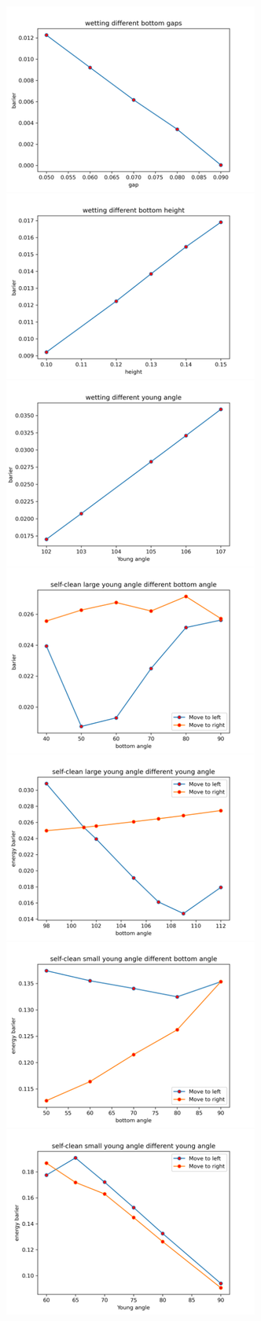 ![](./wet_diffgap.png)
![](./wet_diffheight.png)
![](./wet_difftheta.png)
![](./sclean1_diffbott.png)
![](./sclean1_difftheta.png)
![](./sclean2_diffbott.png)
![](./sclean2_difftheta.png)

